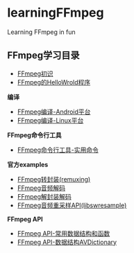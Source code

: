 # learningFFmpeg
Learning FFmpeg in fun

## FFmpeg学习目录
- [FFmpeg初识](https://www.jianshu.com/p/b8f7e8ac58a8)
- [FFmpeg的HelloWrold程序](https://www.jianshu.com/p/6656f9872bfa)

**编译**
- [FFmpeg编译-Android平台](https://www.jianshu.com/p/366a4927a532)
- [FFmpeg编译-Linux平台](https://www.jianshu.com/p/34185e95d52c)

**FFmpeg命令行工具**
- [FFmpeg命令行工具-实用命令](https://www.jianshu.com/p/124aee284a61)

**官方examples**
- [FFmpeg转封装(remuxing)](https://www.jianshu.com/p/7506c2799ecb)
- [FFmpeg音频解码](https://www.jianshu.com/p/d77718947e21)
- [FFmpeg解封装解码](https://www.jianshu.com/p/7413b547c53e)
- [FFmpeg音频重采样API(libswresample)](https://www.jianshu.com/p/bf5e54f553a4)

**FFmpeg API**
- [FFmpeg API-常用数据结构和函数](https://www.jianshu.com/p/b6b8c185a617)
- [FFmpeg API-数据结构AVDictionary](https://www.jianshu.com/p/89f2da631e16)

